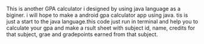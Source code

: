 This is another GPA calculator i designed by using java language as a biginer. i will hope to make a android gpa calculator app using java. tis is just a start to the java language.this code just run in terminal and help you to calculate your gpa and make a rsult sheet with subject id, name, credits for that subject, grae and gradepoints earned from that subject.